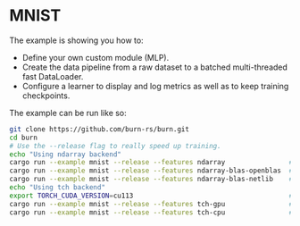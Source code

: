 # MNIST

The example is showing you how to:

* Define your own custom module (MLP).
* Create the data pipeline from a raw dataset to a batched multi-threaded fast DataLoader.
* Configure a learner to display and log metrics as well as to keep training checkpoints.

The example can be run like so:

```bash
git clone https://github.com/burn-rs/burn.git
cd burn
# Use the --release flag to really speed up training.
echo "Using ndarray backend"
cargo run --example mnist --release --features ndarray                # CPU NdArray Backend - f32 - single thread
cargo run --example mnist --release --features ndarray-blas-openblas  # CPU NdArray Backend - f32 - blas with openblas
cargo run --example mnist --release --features ndarray-blas-netlib    # CPU NdArray Backend - f32 - blas with netlib
echo "Using tch backend"
export TORCH_CUDA_VERSION=cu113                                       # Set the cuda version
cargo run --example mnist --release --features tch-gpu                # GPU Tch Backend - f16
cargo run --example mnist --release --features tch-cpu                # CPU Tch Backend - f32
```
